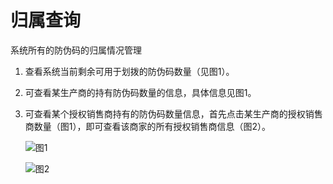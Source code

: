 # 归属查询

系统所有的防伪码的归属情况管理

1. 查看系统当前剩余可用于划拨的防伪码数量（见图1）。

2. 可查看某生产商的持有防伪码数量的信息，具体信息见图1。

3. 可查看某个授权销售商持有的防伪码数量信息，首先点击某生产商的授权销售商数量（图1），即可查看该商家的所有授权销售商信息（图2）。

   ![图1](http://md.stringon.com/img/%7Bfilename%7D%7B.suffix%7D20200905110925.png)

   ![&#x56FE;2](http://md.stringon.com/img/%7Bfilename%7D%7B.suffix%7D20200903170602.png)

